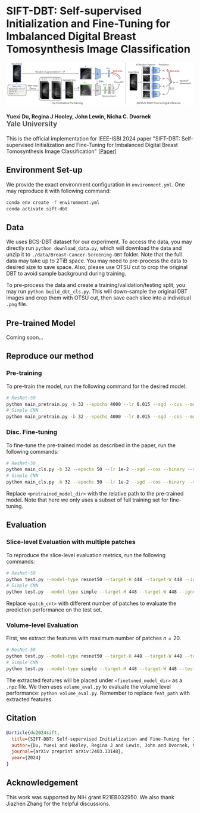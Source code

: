# SIFT-DBT: Self-supervised Initialization and Fine-Tuning for Imbalanced Digital Breast Tomosynthesis Image Classification

![SIFT-DBT](asset/dbt_method.png)

<h4>
Yuexi Du, Regina J Hooley, John Lewin, Nicha C. Dvornek
</br>
<span style="font-size: 14pt; color: #555555">
Yale University
</span>
</h4>

This is the official implementation for IEEE-ISBI 2024 paper "SIFT-DBT: Self-supervised Initialization and Fine-Tuning for Imbalanced Digital Breast Tomosynthesis Image Classification" [[Paper](https://arxiv.org/pdf/2403.13148.pdf)]




## Environment Set-up

We provide the exact environment configuration in `environment.yml`. One may reproduce it with following command:
```bash
conda env create -f environment.yml
conda activate sift-dbt
```

## Data

We uses BCS-DBT dataset for our experiment. To access the data, you may directly run `python download_data.py`, which will download the data and unzip it to `./data/Breast-Cancer-Screening-DBT` folder. Note that the full data may take up to 2TiB space. You may need to pre-process the data to desired size to save space. Also, please use OTSU cut to crop the original DBT to avoid sample background during training.

To pre-process the data and create a training/validation/testing split, you may run `python build_dbt_cls.py`. This will down-sample the original DBT images and crop them with OTSU cut, then save each slice into a individual `.png` file.

## Pre-trained Model

Coming soon...

## Reproduce our method

### Pre-training
To pre-train the model, run the following command for the desired model:
```bash
# ResNet-50
python main_pretrain.py -b 32 --epochs 4000 --lr 0.015 --sgd --cos --model-type resnet50 --cudnn --use-otsu --num-slice 1 --ddp --world-size 4 --save-model --log --log-interval 100 --contrastive --cj-strength 0.2 --inter-slice --inter-view --target-H 448 --target-W 448
# Simple CNN
python main_pretrain.py -b 32 --epochs 4000 --lr 0.015 --sgd --cos --model-type simple --cudnn --use-otsu --num-slice 1 --ddp --world-size 4 --save-model --log --log-interval 100 --contrastive --cj-strength 0.2 --inter-slice --inter-view --target-H 448 --target-W 448
```

### Disc. Fine-tuning
To fine-tune the pre-trained model as described in the paper, run the following commands:
```bash
# ResNet-50
python main_cls.py -b 32 --epochs 50 --lr 1e-2 --sgd --cos --binary --model-type resnet50 --num-slice 1 --target-H 448 --target-W 448 --subset --subset-ratio 5.0 --ignore-action --patch-lv --patch-size 448 --balance-data --binary-balance --test-batch-size 32 --log-interval 1000 --log --moco-aug --affine-prob 0.2 --cudnn --ddp --world-size 4 --load-model <pretrained_model_dir> --load-moco --save-model --save-best --disc-transfer
# Simple CNN
python main_cls.py -b 32 --epochs 50 --lr 1e-2 --sgd --cos --binary --model-type simple --num-slice 1 --target-H 448 --target-W 448 --subset --subset-ratio 5.0 --ignore-action --patch-lv --patch-size 448 --balance-data --binary-balance --test-batch-size 32 --log-interval 1000 --log --moco-aug --affine-prob 0.2 --cudnn --ddp --world-size 4 --load-model <pretrained_model_dir> --load-moco --save-model --save-best --disc-transfer
```

Replace `<pretrained_model_dir>` with the relative path to the pre-trained model. Note that here we only uses a subset of full training set for fine-tuning.

## Evaluation
### Slice-level Evaluation with multiple patches
To reproduce the slice-level evaluation metrics, run the following commands:
```bash
# ResNet-50
python test.py --model-type resnet50 --target-H 448 --target-W 448 --ignore-action --test-batch-size 128 --log-interval 200 --load-model <finetuned_model_dir> --cudnn --binary --load-best --patch-lv --patch-size 448 --patch-cnt <patch_cnt>
# Simple CNN
python test.py --model-type simple --target-H 448 --target-W 448 --ignore-action --test-batch-size 128 --log-interval 200 --load-model <finetuned_model_dir> --cudnn --binary --load-best --patch-lv --patch-size 448 --patch-cnt <patch_cnt>
```

Replace `<patch_cnt>` with different number of patches to evaluate the prediction performance on the test set.


### Volume-level Evaluation

First, we extract the features with maximum number of patches $n=20$. 
```bash
# ResNet-50
python test.py --model-type resnet50 --target-H 448 --target-W 448 --test-batch-size 32 --ignore-action --log-interval 200 --load-model <finetuned_model_dir> --cudnn --binary --load-best --patch-lv --patch-size 448 --patch-cnt 20 --extract-feat
# Simple CNN
python test.py --model-type simple --target-H 448 --target-W 448 --test-batch-size 32 --ignore-action --log-interval 200 --load-model <finetuned_model_dir> --cudnn --binary --load-best --patch-lv --patch-size 448 --patch-cnt 20 --extract-feat
```
The extracted features will be placed under `<finetuned_model_dir>` as a `.npz` file. We then uses `volume_eval.py` to evaluate the volume level performance: `python volume_eval.py`. Remember to replace `feat_path` with extracted features.

## Citation
```bibtex
@article{du2024sift,
  title={SIFT-DBT: Self-supervised Initialization and Fine-Tuning for Imbalanced Digital Breast Tomosynthesis Image Classification},
  author={Du, Yuexi and Hooley, Regina J and Lewin, John and Dvornek, Nicha C},
  journal={arXiv preprint arXiv:2403.13148},
  year={2024}
}
```


## Acknowledgement

This work was supported by NIH grant R21EB032950. We also thank Jiazhen Zhang for the helpful discussions.
